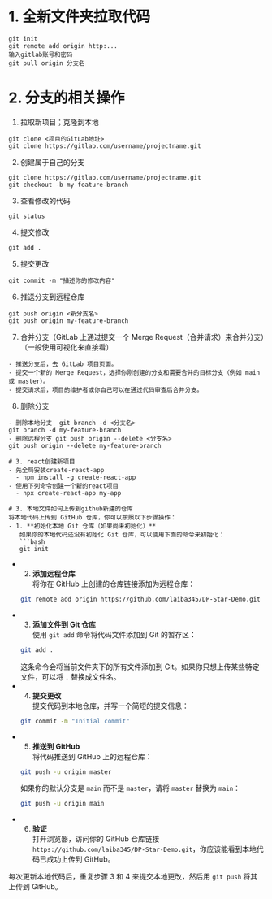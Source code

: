 # 1. 全新文件夹拉取代码
```
git init
git remote add origin http:...
输入gitlab账号和密码
git pull origin 分支名
```
# 2. 分支的相关操作
1. 拉取新项目；克隆到本地
```
git clone <项目的GitLab地址>
git clone https://gitlab.com/username/projectname.git
```
2. 创建属于自己的分支
```
git clone https://gitlab.com/username/projectname.git
git checkout -b my-feature-branch
```
3. 查看修改的代码
```
git status
```
4. 提交修改
```
git add .
```
5. 提交更改
```
git commit -m "描述你的修改内容"
```
6. 推送分支到远程仓库
```
git push origin <新分支名>
git push origin my-feature-branch
```
7. 合并分支（GitLab 上通过提交一个 Merge Request（合并请求）来合并分支）（一般使用可视化来直接看）
```
- 推送分支后，去 GitLab 项目页面。
- 提交一个新的 Merge Request，选择你刚创建的分支和需要合并的目标分支（例如 main 或 master）。
- 提交请求后，项目的维护者或你自己可以在通过代码审查后合并分支。
```
8. 删除分支
```
- 删除本地分支  git branch -d <分支名>
git branch -d my-feature-branch
- 删除远程分支 git push origin --delete <分支名>
git push origin --delete my-feature-branch

# 3. react创建新项目
- 先全局安装create-react-app
  - npm install -g create-react-app
- 使用下列命令创建一个新的react项目
  - npx create-react-app my-app

# 3. 本地文件如何上传到github新建的仓库
将本地代码上传到 GitHub 仓库，你可以按照以下步骤操作：
- 1. **初始化本地 Git 仓库（如果尚未初始化）**  
   如果你的本地代码还没有初始化 Git 仓库，可以使用下面的命令来初始化：
   ```bash
   git init
   ```
- 2. **添加远程仓库**  
   将你在 GitHub 上创建的仓库链接添加为远程仓库：
   ```bash
   git remote add origin https://github.com/laiba345/DP-Star-Demo.git
   ```
- 3. **添加文件到 Git 仓库**  
   使用 `git add` 命令将代码文件添加到 Git 的暂存区：
   ```bash
   git add .
   ```
   这条命令会将当前文件夹下的所有文件添加到 Git。如果你只想上传某些特定文件，可以将 `.` 替换成文件名。
- 4. **提交更改**  
   提交代码到本地仓库，并写一个简短的提交信息：
   ```bash
   git commit -m "Initial commit"
   ```
- 5. **推送到 GitHub**  
   将代码推送到 GitHub 上的远程仓库：
   ```bash
   git push -u origin master
   ```
   如果你的默认分支是 `main` 而不是 `master`，请将 `master` 替换为 `main`：
   ```bash
   git push -u origin main
   ```
- 6. **验证**  
   打开浏览器，访问你的 GitHub 仓库链接 `https://github.com/laiba345/DP-Star-Demo.git`，你应该能看到本地代码已成功上传到 GitHub。

每次更新本地代码后，重复步骤 3 和 4 来提交本地更改，然后用 `git push` 将其上传到 GitHub。


